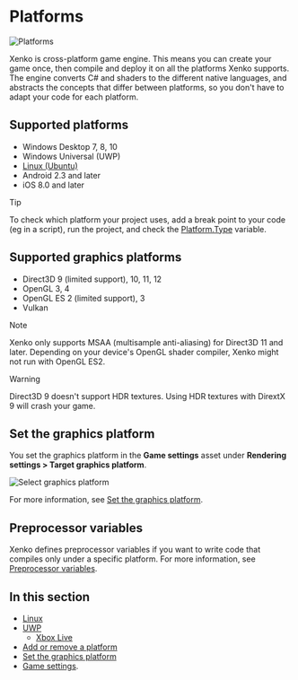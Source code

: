 # Platforms

![Platforms](media/game-engine-system-requirements-intro-pic.png)

Xenko is cross-platform game engine. This means you can create your game once, then compile and deploy it on all the platforms Xenko supports. The engine converts C# and shaders to the different native languages, and abstracts the concepts that differ between platforms, so you don't have to adapt your code for each platform.

## Supported platforms

* Windows Desktop 7, 8, 10
* Windows Universal (UWP)
* [Linux (Ubuntu)](linux/index.md)
* Android 2.3 and later
* iOS 8.0 and later

> [!TIP]
> To check which platform your project uses, add a break point to your code (eg in a script), run the project, and check the [Platform.Type](xref:SiliconStudio.Core.Platform.Type) variable.

## Supported graphics platforms

* Direct3D 9 (limited support), 10, 11, 12
* OpenGL 3, 4
* OpenGL ES 2 (limited support), 3
* Vulkan

>[!Note]
>Xenko only supports MSAA (multisample anti-aliasing) for Direct3D 11 and later.
>Depending on your device's OpenGL shader compiler, Xenko might not run with OpenGL ES2.

>[!Warning]
>Direct3D 9 doesn't support HDR textures. Using HDR textures with DirextX 9 will crash your game.

## Set the graphics platform

You set the graphics platform in the **Game settings** asset under **Rendering settings > Target graphics platform**.

![Select graphics platform](media/change-graphics-platform.png)

For more information, see [Set the graphics platform](set-the-graphics-platform.md).

## Preprocessor variables

Xenko defines preprocessor variables if you want to write code that compiles only under a specific platform. For more information, see [Preprocessor variables](../scripts/preprocessor-variables.md).

## In this section

* [Linux](linux/index.md)
* [UWP](uwp/index.md)
    * [Xbox Live](uwp/xbox-live.md)
* [Add or remove a platform](add-or-remove-a-platform.md)
* [Set the graphics platform](set-the-graphics-platform.md)
* [Game settings](../game-studio/game-settings.md).